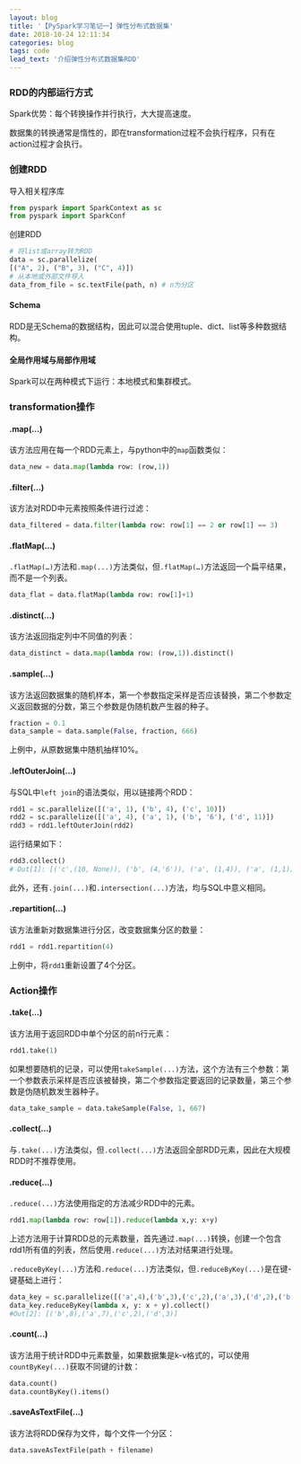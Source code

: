 ```yaml
---
layout: blog
title: '【PySpark学习笔记一】弹性分布式数据集'
date: 2018-10-24 12:11:34
categories: blog
tags: code
lead_text: '介绍弹性分布式数据集RDD'
---
```




### RDD的内部运行方式

Spark优势：每个转换操作并行执行，大大提高速度。

数据集的转换通常是惰性的，即在transformation过程不会执行程序，只有在action过程才会执行。

### 创建RDD

导入相关程序库

``` python
from pyspark import SparkContext as sc
from pyspark import SparkConf
```

创建RDD

``` python
# 将list或array转为RDD
data = sc.parallelize(
[("A", 2), ("B", 3), ("C", 4)])
# 从本地或外部文件导入
data_from_file = sc.textFile(path, n) # n为分区

```

#### Schema

RDD是无Schema的数据结构，因此可以混合使用tuple、dict、list等多种数据结构。

#### 全局作用域与局部作用域

Spark可以在两种模式下运行：本地模式和集群模式。

### transformation操作

#### .map(...)

该方法应用在每一个RDD元素上，与python中的`map`函数类似：

``` python
data_new = data.map(lambda row: (row,1))
```

#### .filter(...)

该方法对RDD中元素按照条件进行过滤：

``` python
data_filtered = data.filter(lambda row: row[1] == 2 or row[1] == 3)
```

#### .flatMap(...)

`.flatMap(…)`方法和`.map(...)`方法类似，但`.flatMap(…)`方法返回一个扁平结果，而不是一个列表。

``` python
data_flat = data.flatMap(lambda row: row[1]+1)
```

#### .distinct(...)

该方法返回指定列中不同值的列表：

``` python
data_distinct = data.map(lambda row: (row,1)).distinct()
```

#### .sample(...)

该方法返回数据集的随机样本，第一个参数指定采样是否应该替换，第二个参数定义返回数据的分数，第三个参数是伪随机数产生器的种子。

``` python
fraction = 0.1
data_sample = data.sample(False, fraction, 666)
```

上例中，从原数据集中随机抽样10%。

#### .leftOuterJoin(...)

与SQL中`left join`的语法类似，用以链接两个RDD：

``` python
rdd1 = sc.parallelize([('a', 1), ('b', 4), ('c', 10)])
rdd2 = sc.parallelize([('a', 4), ('a', 1), ('b', '6'), ('d', 11)])
rdd3 = rdd1.leftOuterJoin(rdd2)
```

运行结果如下：

``` python
rdd3.collect()
# Out[1]: [('c',(10, None)), ('b', (4,'6')), ('a', (1,4)), ('a', (1,1))]
```

此外，还有`.join(...)`和`.intersection(...)`方法，均与SQL中意义相同。

#### .repartition(...)

该方法重新对数据集进行分区，改变数据集分区的数量：

``` python
rdd1 = rdd1.repartition(4)
```

上例中，将`rdd1`重新设置了4个分区。

### Action操作

#### .take(...)

该方法用于返回RDD中单个分区的前n行元素：

``` python
rdd1.take(1)
```

如果想要随机的记录，可以使用`takeSample(...)`方法，这个方法有三个参数：第一个参数表示采样是否应该被替换，第二个参数指定要返回的记录数量，第三个参数是伪随机数发生器种子。

``` python
data_take_sample = data.takeSample(False, 1, 667)
```

#### .collect(...)

与`.take(...)`方法类似，但`.collect(...)`方法返回全部RDD元素，因此在大规模RDD时不推荐使用。

#### .reduce(...)

`.reduce(...)`方法使用指定的方法减少RDD中的元素。

``` python
rdd1.map(lambda row: row[1]).reduce(lambda x,y: x+y)
```

上述方法用于计算RDD总的元素数量，首先通过`.map(...)`转换，创建一个包含rdd1所有值的列表，然后使用`.reduce(...)`方法对结果进行处理。

`.reduceByKey(...)`方法和`.reduce(...)`方法类似，但`.reduceByKey(...)`是在键-键基础上进行：

``` python 
data_key = sc.parallelize([('a',4),('b',3),('c',2),('a',3),('d',2),('b',5),('d',1)], 4)
data_key.reduceByKey(lambda x, y: x + y).collect()
#Out[2]: [('b',8),('a',7),('c',2),('d',3)]
```

#### .count(...)

该方法用于统计RDD中元素数量，如果数据集是k-v格式的，可以使用`countByKey(...)`获取不同键的计数：

``` python
data.count()
data.countByKey().items()
```

#### .saveAsTextFile(...)

该方法将RDD保存为文件，每个文件一个分区：

``` python
data.saveAsTextFile(path + filename)
```

